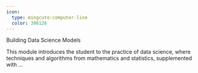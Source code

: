 ```yaml
---
icon:
  type: mingcute:computer-line
  color: 398126
---
```

Building Data Science Models

This module introduces the student to the practice of data science, where techniques and algorithms from mathematics and statistics, supplemented with ... 
